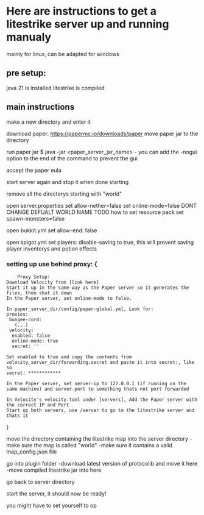 # Here are instructions to get a litestrike server up and running manualy
mainly for linux, can be adapted for windows

## pre setup:
java 21 is installed
litestrike is compiled

## main instructions
make a new directory and enter it

download paper: https://papermc.io/downloads/paper
move paper jar to the directory

run paper jar
$ java -jar <paper_server_jar_name>
	- you can add the -nogui option to the end of the command to prevent the gui

accept the paper eula

start server again and stop it when done starting

remove all the directorys starting with "world"

open server.properties
	set allow-nether=false
	set online-mode=false
	DONT CHANGE DEFUALT WORLD NAME
	TODO how to set resource pack
	set spawn-monsters=false

open bukkit.yml
	set allow-end: false

open spigot.yml
    set players: disable-saving to true, this will prevent saving player inventorys and potion effects

### setting up use behind proxy: {
		Proxy Setup:
	Download Velocity from [link here]
	Start it up in the same way as the Paper server so it generates the files, then shut it down
	In the Paper server, set online-mode to false.
	
	In paper_server_dir/config/paper-global.yml, Look for:
	proxies:
	 bungee-cord:
	   (...)
	 velocity:
	  enabled: false
	  online-mode: true
	  secret: ''
	
	Set enabled to true and copy the contents from velocity_server_dir/forwarding.secret and paste it into secret:, like so
	secret: ************ 
	
	In the Paper server, set server-ip to 127.0.0.1 (if running on the same machine) and server-port to something thats not port forwarded
	
	In Velocity's velocity.toml under [servers], Add the Paper server with the correct IP and Port 
	Start up both servers, use /server to go to the litestrike server and thats it
}

move the directory containing the litestrike map into the server directory
	-make sure the map is called "world"
	-make sure it contains a valid map_config.json file

go into plugin folder
	-download latest version of protocolib and move it here
	-move compiled litestrike jar into here

go back to server directory

start the server, it should now be ready!

you might have to set yourself to op
